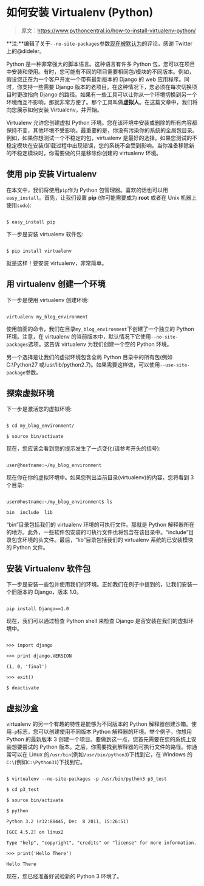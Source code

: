 # 如何安装 Virtualenv (Python)

> 原文：<https://www.pythoncentral.io/how-to-install-virtualenv-python/>

**注:**编辑了关于`--no-site-packages`参数[现在被默认为](https://github.com/pypa/virtualenv/pull/178 "virtualenv --no-site-packages default argument")的评论，感谢 Twitter 上的@dideler。

Python 是一种非常强大的脚本语言。这种语言有许多 Python 包，您可以在项目中安装和使用。有时，您可能有不同的项目需要相同包/模块的不同版本。例如，假设您正在为一个客户开发一个带有最新版本的 Django 的 web 应用程序。同时，你支持一些需要 Django 版本的老项目。在这种情况下，您必须在每次切换项目时更改指向 Django 的路径。如果有一些工具可以让你从一个环境切换到另一个环境而互不影响，那就非常方便了。那个工具叫做**虚拟人**。在这篇文章中，我们将向您展示如何安装 Virtualenv，并开始。

Virtualenv 允许您创建虚拟 Python 环境。您在该环境中安装或删除的所有内容都保持不变，其他环境不受影响。最重要的是，你没有污染你的系统的全局包目录。例如，如果你想测试一个不稳定的包，virtualenv 是最好的选择。如果您测试的不稳定模块在安装/卸载过程中出现错误，您的系统不会受到影响。当你准备移除新的不稳定模块时，你需要做的只是移除你创建的 virtualenv 环境。

## 使用 pip 安装 Virtualenv

在本文中，我们将使用`pip`作为 Python 包管理器。喜欢的话也可以用`easy_install`。首先，让我们设置 **pip** (你可能需要成为 **root** 或者在 Unix 机器上使用`sudo`):

```

$ easy_install pip

```

下一步是安装 virtualenv 软件包:

```

$ pip install virtualenv

```

就是这样！要安装 virtualenv，非常简单。

## 用 virtualenv 创建一个环境

下一步是使用 virtualenv 创建环境:

```

virtualenv my_blog_environment

```

使用前面的命令，我们在目录`my_blog_environment`下创建了一个独立的 Python 环境。注意，在 virtualenv 的当前版本中，默认情况下它使用`--no-site-packages`选项。这告诉 virtualenv 为我们创建一个空的 Python 环境。

另一个选择是让我们的虚拟环境包含全局 Python 目录中的所有包(例如 C:\Python27 或/usr/lib/python2.7)。如果需要这样做，可以使用`--use-site-package`参数。

## 探索虚拟环境

下一步是激活您的虚拟环境:

```

$ cd my_blog_environment/

$ source bin/activate

```

现在，您应该会看到您的提示发生了一点变化(请参考开头的括号):

```

user@hostname:~/my_blog_environment

```

现在你在你的虚拟环境中。如果您列出当前目录(virtualenv)的内容，您将看到 3 个目录:

```

user@hostname:~/my_blog_environment$ ls

bin  include  lib

```

“bin”目录包括我们的 virtualenv 环境的可执行文件。那就是 Python 解释器所在的地方。此外，一些软件包安装的可执行文件也将包含在该目录中。“include”目录包含环境的头文件。最后，“lib”目录包括我们的 virtualenv 系统的已安装模块的 Python 文件。

## 安装 Virtualenv 软件包

下一步是安装一些包并使用我们的环境。正如我们在例子中提到的，让我们安装一个旧版本的 Django，版本 1.0。

```

pip install Django==1.0

```

现在，我们可以通过检查 Python shell 来检查 Django 是否安装在我们的虚拟环境中。

```

>>> import django

>>> print django.VERSION

(1, 0, 'final')

>>> exit()

$ deactivate

```

## 虚拟沙盒

virtualenv 的另一个有趣的特性是能够为不同版本的 Python 解释器创建沙箱。使用`-p`标志，您可以创建使用不同版本 Python 解释器的环境。举个例子，你想用 Python 的最新版本 3 创建一个项目。要做到这一点，您首先需要在您的系统上安装想要尝试的 Python 版本。之后，你需要找到解释器的可执行文件的路径。你通常可以在 Linux 的`/usr/bin`(例如`/usr/bin/python3`)下找到它，在 Windows 的`C:\`(例如`C:\Python31`)下找到它。

```

$ virtualenv --no-site-packages -p /usr/bin/python3 p3_test

$ cd p3_test

$ source bin/activate

$ python

Python 3.2 (r32:88445, Dec  8 2011, 15:26:51)

[GCC 4.5.2] on linux2

Type "help", "copyright", "credits" or "license" for more information.

>>> print('Hello There')

Hello There

```

现在，您已经准备好试验新的 Python 3 环境了。